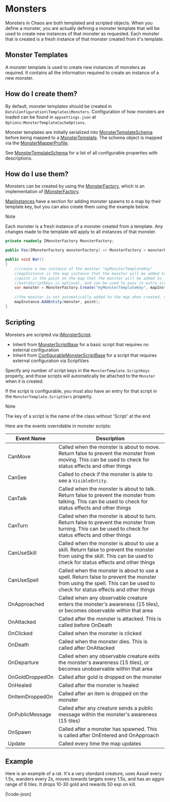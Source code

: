 # Monsters

Monsters in Chaos are both templated and scripted objects. When you define a monster, you are actually defining a
monster template that will be used to create new instances of that monster as requested. Each monster that is created is
a fresh instance of that monster created from it's template.

## Monster Templates

A monster template is used to create new instances of monsters as required. It contains all the information required to
create an instance of a new monster.

## How do I create them?

By default, monster templates should be created in `Data\Configuration\Templates\Monsters`. Configuration of how
monsters are loaded can be found in `appsettings.json` at `Options:MonsterTemplateCacheOptions`.

Monster templates are initially serialized
into [MonsterTemplateSchema](<xref:Chaos.Schemas.Templates.MonsterTemplateSchema>) before being mapped to
a [MonsterTemplate](<xref:Chaos.Models.Templates.MonsterTemplate>). The schema object is mapped via
the [MonsterMapperProfile](<xref:Chaos.Services.MapperProfiles.MonsterMapperProfile>).

See [MonsterTemplateSchema](<xref:Chaos.Schemas.Templates.MonsterTemplateSchema>) for a list of all configurable
properties with descriptions.

## How do I use them?

Monsters can be created by using the [MonsterFactory](<xref:Chaos.Services.Factories.MonsterFactory>), which is an
implementation of [IMonsterFactory](<xref:Chaos.Services.Factories.Abstractions.IMonsterFactory>).

[MapInstances](Maps.md) have a section for adding monster spawns to a map by their template key, but you can also create
them using the example below.

> [!NOTE]
> Each monster is a fresh instance of a monster created from a template. Any changes made to the template will apply
> to all instances of that monster.

```cs
private readonly IMonsterFactory MonsterFactory;

public Foo(IMonsterFactory monsterFactory) => MonsterFactory = monsterFactory;

public void Bar()
{
    //create a new instance of the monster "myMonsterTemplateKey"
    //mapInstance is the map instance that the monster will be added to
    //point is the point on the map that the monster will be added to
    //extraScriptKeys is optional, and can be used to pass in extra script keys that are not part of the templated monster
    var monster = MonsterFactory.Create("myMonsterTemplateKey", mapInstance, point, extraScriptKeys);
    
    //the monster is not automatically added to the map when created, so you must do so yourself
    mapInstance.AddEntity(monster, point);
}
```

## Scripting

Monsters are scripted via [IMonsterScript](<xref:Chaos.Scripting.MonsterScripts.Abstractions.IMonsterScript>).

- Inherit from [MonsterScriptBase](<xref:Chaos.Scripting.MonsterScripts.Abstractions.MonsterScriptBase>) for a basic
  script that requires no external configuration
- Inherit
  from [ConfigurableMonsterScriptBase](<xref:Chaos.Scripting.MonsterScripts.Abstractions.ConfigurableMonsterScriptBase>)
  for a script that requires external configuration via ScriptVars

Specify any number of script keys in the `MonsterTemplate.ScriptKeys` property, and those scripts will automatically be
attached to the `Monster` when it is created.

If the script is configurable, you must also have an entry for that script in the `MonsterTemplate.ScriptVars` property.

> [!NOTE]
> The key of a script is the name of the class without 'Script' at the end

Here are the events overridable in monster scripts:

| Event Name      | Description                                                                                                                                                              |
|-----------------|--------------------------------------------------------------------------------------------------------------------------------------------------------------------------|
| CanMove         | Called when the monster is about to move. Return false to prevent the monster from moving. This can be used to check for status effects and other things                 |
| CanSee          | Called to check if the monster is able to see a `VisibleEntity`.                                                                                                         |
| CanTalk         | Called when the monster is about to talk. Return false to prevent the monster from talking. This can be used to check for status effects and other things                |
| CanTurn         | Called when the monster is about to turn. Return false to prevent the monster from turning. This can be used to check for status effects and other things                |
| CanUseSkill     | Called when the monster is about to use a skill. Return false to prevent the monster from using the skill. This can be used to check for status effects and other things |
| CanUseSpell     | Called when the monster is about to use a spell. Return false to prevent the monster from using the spell. This can be used to check for status effects and other things |
| OnApproached    | Called when any observable creature enters the monster's awareness (15 tiles), or becomes observable within that area                                                    |
| OnAttacked      | Called after the monster is attacked. This is called before OnDeath                                                                                                      |
| OnClicked       | Called when the monster is clicked                                                                                                                                       |
| OnDeath         | Called when the monster dies. This is called after OnAttacked                                                                                                            |
| OnDeparture     | Called when any observable creature exits the monster's awareness (15 tiles), or becomes unobservable within that area                                                   |
| OnGoldDroppedOn | Called after gold is dropped on the monster                                                                                                                              |
| OnHealed        | Called after the monster is healed                                                                                                                                       |
| OnItemDroppedOn | Called after an item is dropped on the monster                                                                                                                           |
| OnPublicMessage | Called after any creature sends a public message within the monster's awareness (15 tiles)                                                                               |
| OnSpawn         | Called after a monster has spawned. This is called after OnEntered and OnApproach                                                                                        |
| Update          | Called every time the map updates                                                                                                                                        |

## Example

Here is an example of a rat. It's a very standard creature, uses Assail every 1.5s, wanders every 2s, moves towards
targets every 1.5s, and has an aggro range of 6 tiles. It drops 10-30 gold and rewards 50 exp on kill.

[!code-json[](../../Data/Configuration/Templates/Monsters/common_rat.json)]